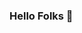 ### Hello Folks 👋

<!--
**aryan16/aryan16** is a ✨ _special_ ✨ repository because its `README.md` (this file) appears on your GitHub profile.

Here are some ideas to get you started:

- 🔭 I’m currently pursuing master's degree in computer science ... Arizona State University
- 🌱 I’m currently learning ... Full-Stack Development
- 👯 I’m looking to collaborate on ... Cool Software Dev Projects
- 💬 Ask me about ... Anything
- 📫 How to reach me: ... mraryan.ag@gmail.com
- 😄 Pronouns: ... He/Him
- ⚡ Fun fact: ... The root is at the top of the tree
-->
